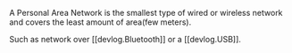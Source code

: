 
A Personal Area Network is the smallest type of wired or wireless network and covers the least amount of area(few meters).

Such as network over [[devlog.Bluetooth]] or a [[devlog.USB]].
